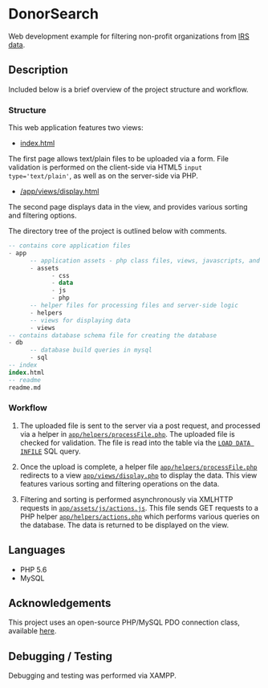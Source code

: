 # DonorSearch

Web development example for filtering non-profit organizations from [IRS data](https://apps.irs.gov/app/eos/forwardToPub78Download.do).

## Description

Included below is a brief overview of the project structure and workflow.

### Structure

This web application features two views:
  * [index.html](https://github.com/kylesb/donorsearch/blob/master/index.html)

  The first page allows text/plain files to be uploaded via a form. File validation is performed on the client-side via HTML5 `input type='text/plain'`, as well as on the server-side via PHP.

  * [/app/views/display.html](https://github.com/kylesb/donorsearch/blob/master/app/views/display.php)

  The second page displays data in the view, and provides various sorting and filtering options.

  The directory tree of the project is outlined below with comments.

  ```sql
  -- contains core application files
  - app
        -- application assets - php class files, views, javascripts, and stylesheets
        - assets
              - css
              - data
              - js
              - php
        -- helper files for processing files and server-side logic
        - helpers
        -- views for displaying data
        - views
  -- contains database schema file for creating the database
  - db
        -- database build queries in mysql
        - sql
  -- index
  index.html
  -- readme
  readme.md
  ```

### Workflow

1. The uploaded file is sent to the server via a post request, and processed via a helper in [`app/helpers/processFile.php`](https://github.com/kylesb/donorsearch/blob/master/app/helpers/processFile.php). The uploaded file is checked for validation. The file is read into the table via the [`LOAD DATA INFILE`](http://dev.mysql.com/doc/refman/5.7/en/load-data.html) SQL query.

2. Once the upload is complete, a helper file [`app/helpers/processFile.php`](https://github.com/kylesb/donorsearch/blob/master/app/helpers/processFile.php) redirects to a view [`app/views/display.php`](https://github.com/kylesb/donorsearch/blob/master/app/views/display.php) to display the data. This view features various sorting and filtering operations on the data.

3. Filtering and sorting is performed asynchronously via XMLHTTP requests in [`app/assets/js/actions.js`](https://github.com/kylesb/donorsearch/blob/master/app/assets/js/actions.js). This file sends GET requests to a PHP helper  [`app/helpers/actions.php`](https://github.com/kylesb/donorsearch/blob/master/app/helpers/actions.php) which performs various queries on the database. The data is returned to be displayed on the view.  


## Languages

* PHP 5.6
* MySQL

## Acknowledgements

This project uses an open-source PHP/MySQL PDO connection class, available [here](https://github.com/a1phanumeric/PHP-MySQL-Class).

## Debugging / Testing

Debugging and testing was performed via XAMPP.
